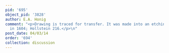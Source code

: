 ```yaml
---
pid: '695'
object_pid: '3828'
author: E.A. Honig
comment: "<p>Drawing is traced for transfer. It was made into an etching by A Sadelar
  in 1604; Hollstein 216.</p>\n"
post_date: 04/03/14
order: '694'
collection: discussion
---
```

